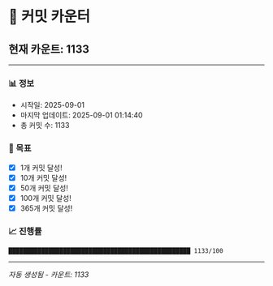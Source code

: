 # 🔢 커밋 카운터

## 현재 카운트: 1133

---

### 📊 정보
- 시작일: 2025-09-01
- 마지막 업데이트: 2025-09-01 01:14:40
- 총 커밋 수: 1133

### 🎯 목표
- [x] 1개 커밋 달성!
- [x] 10개 커밋 달성!
- [x] 50개 커밋 달성!
- [x] 100개 커밋 달성!
- [x] 365개 커밋 달성!

### 📈 진행률
```
██████████████████████████████████████████████████ 1133/100
```

---
*자동 생성됨 - 카운트: 1133*
